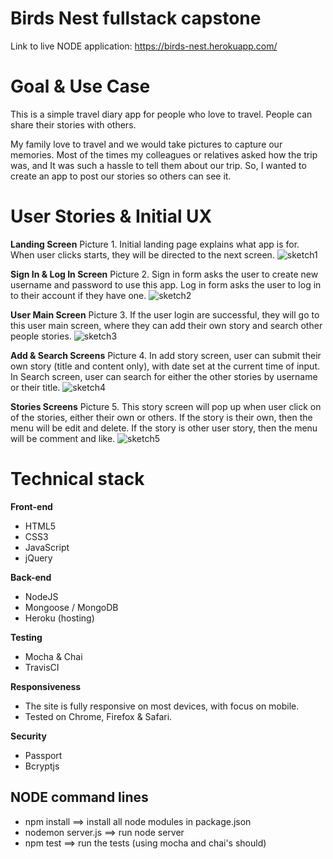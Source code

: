 # Birds Nest fullstack capstone

Link to live NODE application: https://birds-nest.herokuapp.com/

# Goal & Use Case

This is a simple travel diary app for people who love to travel. People can share their stories with others.

My family love to travel and we would take pictures to capture our memories. Most of the times my colleagues or relatives asked how the trip was, and It was such a hassle to tell them about our trip. So, I wanted to create an app to post our stories so others can see it. 

# User Stories & Initial UX

**Landing Screen**
Picture 1. Initial landing page explains what app is for. When user clicks starts, they will be directed to the next screen.
![sketch1](https://github.com/PeterAndreas77/birds-nest-node-capstone/blob/master/github-pictures/landing-view.jpg)

**Sign In & Log In Screen**
Picture 2. Sign in form asks the user to create new username and password to use this app. Log in form asks the user to log in to their account if they have one.
![sketch2](https://github.com/PeterAndreas77/birds-nest-node-capstone/blob/master/github-pictures/signin-login-views.jpg)

**User Main Screen**
Picture 3. If the user login are successful, they will go to this user main screen, where they can add their own story and search other people stories.
![sketch3](https://github.com/PeterAndreas77/birds-nest-node-capstone/blob/master/github-pictures/user-main-view.jpg)

**Add & Search Screens**
Picture 4. In add story screen, user can submit their own story (title and content only), with date set at the current time of input.
In Search screen, user can search for either the other stories  by username or their title.
![sketch4](https://github.com/PeterAndreas77/birds-nest-node-capstone/blob/master/github-pictures/add-search-views.jpg)

**Stories Screens**
Picture 5. This story screen will pop up when user click on of the stories, either their own or others.
If the story is their own, then the menu will be edit and delete.
If the story is other user story, then the menu will be comment and like.
![sketch5](https://github.com/PeterAndreas77/birds-nest-node-capstone/blob/master/github-pictures/stories-views.jpg)

# Technical stack

**Front-end**
 * HTML5
 * CSS3
 * JavaScript
 * jQuery

**Back-end**
 * NodeJS
 * Mongoose / MongoDB
 * Heroku (hosting)

**Testing**
 * Mocha & Chai
 * TravisCI

**Responsiveness**
 * The site is fully responsive on most devices, with focus on mobile.
 * Tested on Chrome, Firefox & Safari.

**Security**
 * Passport
 * Bcryptjs

 ## NODE command lines
* npm install ==> install all node modules in package.json
* nodemon server.js ==> run node server
* npm test ==> run the tests (using mocha and chai's should)

